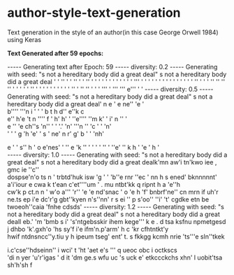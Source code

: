 # author-style-text-generation
Text generation in the style of an author(in this case George Orwell 1984) using Keras 


<b>Text Generated after 59 epochs:</b>

----- Generating text after Epoch: 59
----- diversity: 0.2
----- Generating with seed: "s not a
hereditary body did a great deal"
s not a
hereditary body did a great deal  ' '         ''  '        ' ''      '     '   ''        '        ' '  '        '  '    '  ' ' '   ' '  '''  ' '       '  '     '   '     '      '  '   '       '  ' '          '     '  ''       '    '       '    ''      ''  ''  ''     '            '  ' '  '      ''     '          '     '    '      ' ' '   '  '   '     ''        '  ''        ''        '    '  '   ''' '   ''' '''         e'''   ' ' 
----- diversity: 0.5
----- Generating with seed: "s not a
hereditary body did a great deal"
s not a
hereditary body did a great deal'  n    e   ' e ne'' 'e 
'  
 b'''' '''n  i    '  ' ' b    t  h d''  e''k c  
e'' h'e 
  't  n
  '''' f  ' h' h' '      ''e''''   ''m k'   '     i'
n '' '    
e   ''  'e ch''s
 'n'' '  '  '.' 'n'  '''n 
''     'c  '   '  'n'   
 '     '
'    g  'h  'e' '
 s  ' ne'  n r' g'     b  '  ' 'nh'

   e '   '    s'' h      ' o e'nes'   ' ''
e 'k '' '    '       ' '  '' '  ''e' ''  k  h  '   'e   '  h  '  
----- diversity: 1.0
----- Generating with seed: "s not a
hereditary body did a great deal"
s not a
hereditary body did a great dealk'mn aw'i  tn'kwo  iee , gmc ie ''c''  
dospse'n'o
ts
 n '  trbtd'huk isw 'g '   ' 'b''e rnr ''ec  ' nn
h s ened'  bknnnnnt' a'i'iour  e cwa k  t'ean 
c'et''''um ' . mu   ntbt'kk  q ripnt h a 'e''h  
cw'k p ct.n n ' w'o  a''' 'r'' 'e   'e nd'snac 
' o 
'e h 'f' bnbrf'ne'' cn mrn if uh'r ne.ts ep i'e
dc'r'g 
 gbt''kyen n's''nn'  r
s ei
'' p
s'oo'' 
''i' 't'  cgdke etn
 be  twoeoh''caia 'fnhe cdsds'
----- diversity: 1.2
----- Generating with seed: "s not a
hereditary body did a great deal"
s not a
hereditary body did a great deall  eb.'
'm 'bmb s i' 's'ntgebsskir ihem kege'''   k e  . d tsa  ksfnu npmetgesd j
dhbo 'k'.gxh'o 'hs  sy'f   i'e ifm'n.p'arm'     h c
'kr
cfhtntkt'y  
hwif ntdnsncc''y.tiu y h 
ipeum
tseg' ent' 
t. 
s fkkgg kcmh
nrie 'ts'''e sln''tkek

i.c'cse''hdseinn'' i wci' t
'ht 
 'aet e's ''' q ueoc obc i  octkscs  
'di n yer
'u'r'igas
'
d it 'dm ge.s wfu  uc 's uck e'
etkccckchs 
xhn'
l uobit'tsa sh'h'sh  f


